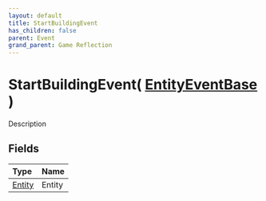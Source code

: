```yaml
---
layout: default
title: StartBuildingEvent
has_children: false
parent: Event
grand_parent: Game Reflection
---
```

# StartBuildingEvent( [ EntityEventBase ](/riftbreaker-wiki/docs/game-reflection/events/entity_event_base/) )
Description 

## Fields

| Type | Name |
|:----------|:--------------|
| [Entity](/riftbreaker-wiki/docs/game-reflection/classes/entity/) | Entity |

